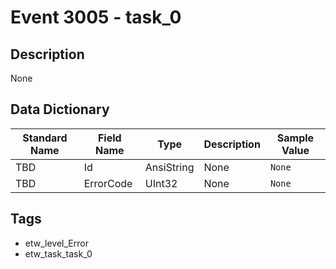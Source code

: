 # Event 3005 - task_0

## Description
None

## Data Dictionary
|Standard Name|Field Name|Type|Description|Sample Value|
|---|---|---|---|---|
|TBD|Id|AnsiString|None|`None`|
|TBD|ErrorCode|UInt32|None|`None`|

## Tags
* etw_level_Error
* etw_task_task_0